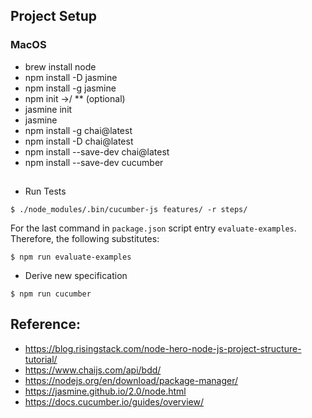 ## Project Setup
### MacOS
- brew install node
- npm install -D jasmine
- npm install -g jasmine
- npm init ->/ ** (optional)
- jasmine init
- jasmine
- npm install -g chai@latest
- npm install -D chai@latest
- npm install --save-dev chai@latest
- npm install --save-dev cucumber

## 
- Run Tests
```
$ ./node_modules/.bin/cucumber-js features/ -r steps/
```
For the last command in `package.json` script entry `evaluate-examples`. Therefore, the following substitutes:

```
$ npm run evaluate-examples
```

- Derive new specification

```
$ npm run cucumber
```

## Reference:
- https://blog.risingstack.com/node-hero-node-js-project-structure-tutorial/
- https://www.chaijs.com/api/bdd/
- https://nodejs.org/en/download/package-manager/
- https://jasmine.github.io/2.0/node.html
- https://docs.cucumber.io/guides/overview/

